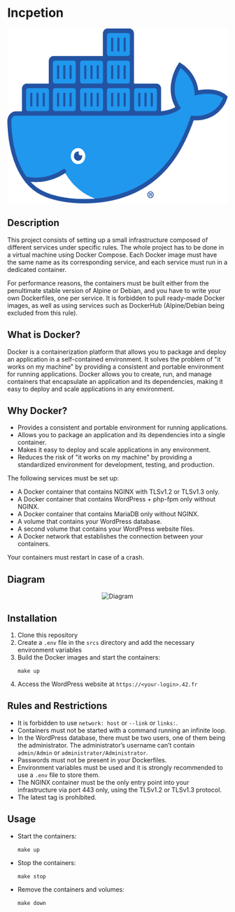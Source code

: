 # Incpetion

<p align="center">
  <img src="https://raw.githubusercontent.com/kema-dev/inception/main/assets/docker_moby.png" alt="Diagram" height="400">
</p>

## Description
This project consists of setting up a small infrastructure composed of different services under specific rules. The whole project has to be done in a virtual machine using Docker Compose. Each Docker image must have the same name as its corresponding service, and each service must run in a dedicated container. 

For performance reasons, the containers must be built either from the penultimate stable version of Alpine or Debian, and you have to write your own Dockerfiles, one per service. It is forbidden to pull ready-made Docker images, as well as using services such as DockerHub (Alpine/Debian being excluded from this rule).


## What is Docker?

Docker is a containerization platform that allows you to package and deploy an application in a self-contained environment. It solves the problem of "it works on my machine" by providing a consistent and portable environment for running applications. Docker allows you to create, run, and manage containers that encapsulate an application and its dependencies, making it easy to deploy and scale applications in any environment. 

## Why Docker?

- Provides a consistent and portable environment for running applications.
- Allows you to package an application and its dependencies into a single container.
- Makes it easy to deploy and scale applications in any environment.
- Reduces the risk of "it works on my machine" by providing a standardized environment for development, testing, and production.

The following services must be set up:
- A Docker container that contains NGINX with TLSv1.2 or TLSv1.3 only.
- A Docker container that contains WordPress + php-fpm only without NGINX.
- A Docker container that contains MariaDB only without NGINX.
- A volume that contains your WordPress database.
- A second volume that contains your WordPress website files.
- A Docker network that establishes the connection between your containers.

Your containers must restart in case of a crash.

## Diagram
<p align="center">
  <img src="https://raw.githubusercontent.com/izenynn/inception/main/diagram.png" alt="Diagram" height="600" width="100%">
</p>

## Installation
1. Clone this repository
2. Create a `.env` file in the `srcs` directory and add the necessary environment variables
3. Build the Docker images and start the containers:
    ```
    make up
    ```
4. Access the WordPress website at `https://<your-login>.42.fr`

## Rules and Restrictions
- It is forbidden to use `network: host` or `--link` or `links:`.
- Containers must not be started with a command running an infinite loop.
- In the WordPress database, there must be two users, one of them being the administrator. The administrator’s username can’t contain `admin/Admin` or `administrator/Administrator`.
- Passwords must not be present in your Dockerfiles.
- Environment variables must be used and it is strongly recommended to use a `.env` file to store them.
- The NGINX container must be the only entry point into your infrastructure via port 443 only, using the TLSv1.2 or TLSv1.3 protocol.
- The latest tag is prohibited.

## Usage
- Start the containers:
    ```
    make up
    ```
- Stop the containers:
    ```
    make stop
    ```
- Remove the containers and volumes:
    ```
    make down
    ```
